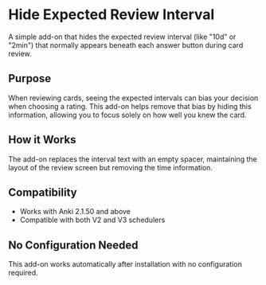# Hide Expected Review Interval

A simple add-on that hides the expected review interval (like "10d" or "2min") that normally appears beneath each answer button during card review.

## Purpose

When reviewing cards, seeing the expected intervals can bias your decision when choosing a rating. This add-on helps remove that bias by hiding this information, allowing you to focus solely on how well you knew the card.

## How it Works

The add-on replaces the interval text with an empty spacer, maintaining the layout of the review screen but removing the time information.

## Compatibility

- Works with Anki 2.1.50 and above
- Compatible with both V2 and V3 schedulers

## No Configuration Needed

This add-on works automatically after installation with no configuration required. 